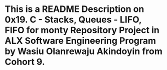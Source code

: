 # This is a README Description on 0x19. C - Stacks, Queues - LIFO, FIFO for monty Repository Project in ALX Software Engineering Program by Wasiu Olanrewaju Akindoyin from Cohort 9.
